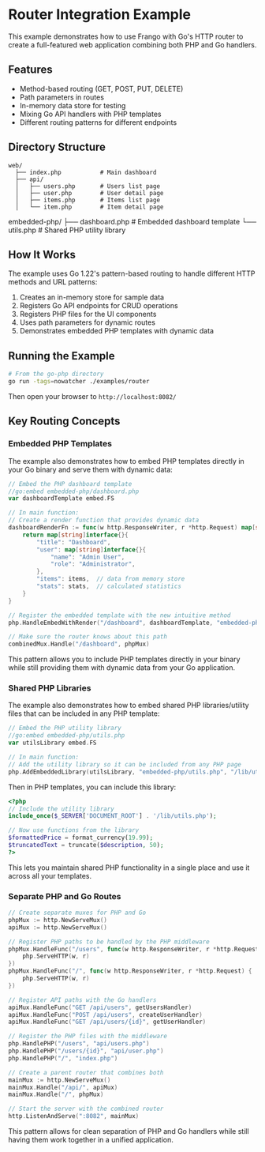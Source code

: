 # Router Integration Example

This example demonstrates how to use Frango with Go's HTTP router to create a full-featured web application combining both PHP and Go handlers.

## Features

- Method-based routing (GET, POST, PUT, DELETE)
- Path parameters in routes
- In-memory data store for testing
- Mixing Go API handlers with PHP templates
- Different routing patterns for different endpoints

## Directory Structure

```
web/
  ├── index.php           # Main dashboard
  ├── api/
  │   ├── users.php       # Users list page
  │   ├── user.php        # User detail page
  │   ├── items.php       # Items list page
  │   └── item.php        # Item detail page
```

embedded-php/
  ├── dashboard.php       # Embedded dashboard template
  └── utils.php           # Shared PHP utility library

## How It Works

The example uses Go 1.22's pattern-based routing to handle different HTTP methods and URL patterns:

1. Creates an in-memory store for sample data
2. Registers Go API endpoints for CRUD operations
3. Registers PHP files for the UI components
4. Uses path parameters for dynamic routes
5. Demonstrates embedded PHP templates with dynamic data

## Running the Example

```bash
# From the go-php directory
go run -tags=nowatcher ./examples/router
```

Then open your browser to `http://localhost:8082/`

## Key Routing Concepts

### Embedded PHP Templates

The example also demonstrates how to embed PHP templates directly in your Go binary and serve them with dynamic data:

```go
// Embed the PHP dashboard template
//go:embed embedded-php/dashboard.php
var dashboardTemplate embed.FS

// In main function:
// Create a render function that provides dynamic data
dashboardRenderFn := func(w http.ResponseWriter, r *http.Request) map[string]interface{} {
    return map[string]interface{}{
        "title": "Dashboard",
        "user": map[string]interface{}{
            "name": "Admin User",
            "role": "Administrator",
        },
        "items": items,  // data from memory store
        "stats": stats,  // calculated statistics
    }
}

// Register the embedded template with the new intuitive method
php.HandleEmbedWithRender("/dashboard", dashboardTemplate, "embedded-php/dashboard.php", dashboardRenderFn)

// Make sure the router knows about this path
combinedMux.Handle("/dashboard", phpMux)
```

This pattern allows you to include PHP templates directly in your binary while still providing them with dynamic data from your Go application.

### Shared PHP Libraries

The example also demonstrates how to embed shared PHP libraries/utility files that can be included in any PHP template:

```go
// Embed the PHP utility library
//go:embed embedded-php/utils.php
var utilsLibrary embed.FS

// In main function:
// Add the utility library so it can be included from any PHP page
php.AddEmbeddedLibrary(utilsLibrary, "embedded-php/utils.php", "/lib/utils.php")
```

Then in PHP templates, you can include this library:

```php
<?php
// Include the utility library
include_once($_SERVER['DOCUMENT_ROOT'] . '/lib/utils.php');

// Now use functions from the library
$formattedPrice = format_currency(19.99);
$truncatedText = truncate($description, 50);
?>
```

This lets you maintain shared PHP functionality in a single place and use it across all your templates.

### Separate PHP and Go Routes

```go
// Create separate muxes for PHP and Go
phpMux := http.NewServeMux()
apiMux := http.NewServeMux()

// Register PHP paths to be handled by the PHP middleware
phpMux.HandleFunc("/users", func(w http.ResponseWriter, r *http.Request) {
    php.ServeHTTP(w, r)
})
phpMux.HandleFunc("/", func(w http.ResponseWriter, r *http.Request) {
    php.ServeHTTP(w, r)
})

// Register API paths with the Go handlers
apiMux.HandleFunc("GET /api/users", getUsersHandler)
apiMux.HandleFunc("POST /api/users", createUserHandler)
apiMux.HandleFunc("GET /api/users/{id}", getUserHandler)

// Register the PHP files with the middleware
php.HandlePHP("/users", "api/users.php")
php.HandlePHP("/users/{id}", "api/user.php")
php.HandlePHP("/", "index.php")

// Create a parent router that combines both
mainMux := http.NewServeMux()
mainMux.Handle("/api/", apiMux)
mainMux.Handle("/", phpMux)

// Start the server with the combined router
http.ListenAndServe(":8082", mainMux)
```

This pattern allows for clean separation of PHP and Go handlers while still having them work together in a unified application. 